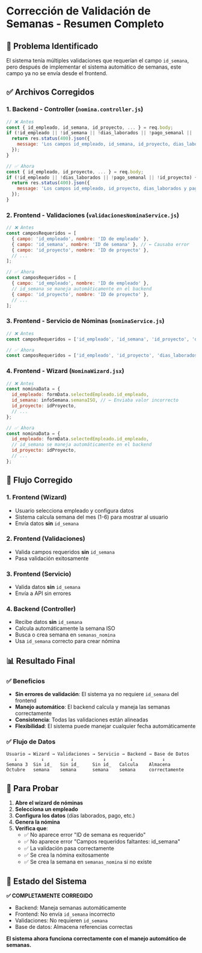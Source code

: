 # Corrección de Validación de Semanas - Resumen Completo

## 🔧 **Problema Identificado**

El sistema tenía múltiples validaciones que requerían el campo `id_semana`, pero después de implementar el sistema automático de semanas, este campo ya no se envía desde el frontend.

## ✅ **Archivos Corregidos**

### **1. Backend - Controller (`nomina.controller.js`)**
```javascript
// ❌ Antes
const { id_empleado, id_semana, id_proyecto, ... } = req.body;
if (!id_empleado || !id_semana || !dias_laborados || !pago_semanal || !id_proyecto) {
  return res.status(400).json({
    message: 'Los campos id_empleado, id_semana, id_proyecto, dias_laborados y pago_semanal son obligatorios'
  });
}

// ✅ Ahora
const { id_empleado, id_proyecto, ... } = req.body;
if (!id_empleado || !dias_laborados || !pago_semanal || !id_proyecto) {
  return res.status(400).json({
    message: 'Los campos id_empleado, id_proyecto, dias_laborados y pago_semanal son obligatorios'
  });
}
```

### **2. Frontend - Validaciones (`validacionesNominaService.js`)**
```javascript
// ❌ Antes
const camposRequeridos = [
  { campo: 'id_empleado', nombre: 'ID de empleado' },
  { campo: 'id_semana', nombre: 'ID de semana' }, // ← Causaba error
  { campo: 'id_proyecto', nombre: 'ID de proyecto' },
  // ...
];

// ✅ Ahora
const camposRequeridos = [
  { campo: 'id_empleado', nombre: 'ID de empleado' },
  // id_semana se maneja automáticamente en el backend
  { campo: 'id_proyecto', nombre: 'ID de proyecto' },
  // ...
];
```

### **3. Frontend - Servicio de Nóminas (`nominaService.js`)**
```javascript
// ❌ Antes
const camposRequeridos = ['id_empleado', 'id_semana', 'id_proyecto', 'dias_laborados', 'pago_semanal'];

// ✅ Ahora
const camposRequeridos = ['id_empleado', 'id_proyecto', 'dias_laborados', 'pago_semanal'];
```

### **4. Frontend - Wizard (`NominaWizard.jsx`)**
```javascript
// ❌ Antes
const nominaData = {
  id_empleado: formData.selectedEmpleado.id_empleado,
  id_semana: infoSemana.semanaISO, // ← Enviaba valor incorrecto
  id_proyecto: idProyecto,
  // ...
};

// ✅ Ahora
const nominaData = {
  id_empleado: formData.selectedEmpleado.id_empleado,
  // id_semana se maneja automáticamente en el backend
  id_proyecto: idProyecto,
  // ...
};
```

## 🔄 **Flujo Corregido**

### **1. Frontend (Wizard)**
- Usuario selecciona empleado y configura datos
- Sistema calcula semana del mes (1-6) para mostrar al usuario
- Envía datos **sin** `id_semana`

### **2. Frontend (Validaciones)**
- Valida campos requeridos **sin** `id_semana`
- Pasa validación exitosamente

### **3. Frontend (Servicio)**
- Valida datos **sin** `id_semana`
- Envía a API sin errores

### **4. Backend (Controller)**
- Recibe datos **sin** `id_semana`
- Calcula automáticamente la semana ISO
- Busca o crea semana en `semanas_nomina`
- Usa `id_semana` correcto para crear nómina

## 📊 **Resultado Final**

### **✅ Beneficios**
- **Sin errores de validación**: El sistema ya no requiere `id_semana` del frontend
- **Manejo automático**: El backend calcula y maneja las semanas correctamente
- **Consistencia**: Todas las validaciones están alineadas
- **Flexibilidad**: El sistema puede manejar cualquier fecha automáticamente

### **✅ Flujo de Datos**
```
Usuario → Wizard → Validaciones → Servicio → Backend → Base de Datos
   ↓         ↓          ↓           ↓         ↓           ↓
Semana 3  Sin id_   Sin id_     Sin id_   Calcula    Almacena
Octubre   semana    semana      semana    semana     correctamente
```

## 🧪 **Para Probar**

1. **Abre el wizard de nóminas**
2. **Selecciona un empleado**
3. **Configura los datos** (días laborados, pago, etc.)
4. **Genera la nómina**
5. **Verifica que**:
   - ✅ No aparece error "ID de semana es requerido"
   - ✅ No aparece error "Campos requeridos faltantes: id_semana"
   - ✅ La validación pasa correctamente
   - ✅ Se crea la nómina exitosamente
   - ✅ Se crea la semana en `semanas_nomina` si no existe

## 🎯 **Estado del Sistema**

**✅ COMPLETAMENTE CORREGIDO**

- Backend: Maneja semanas automáticamente
- Frontend: No envía `id_semana` incorrecto
- Validaciones: No requieren `id_semana`
- Base de datos: Almacena referencias correctas

**El sistema ahora funciona correctamente con el manejo automático de semanas.**
